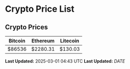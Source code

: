 # Crypto Price List

## Crypto Prices
| Bitcoin | Ethereum | Litecoin |
| ------- | -------- | -------- |
| $86536 | $2280.31 | $130.03 |
**Last Updated:** 2025-03-01 04:43 UTC
**Last Updated:** $DATE$
